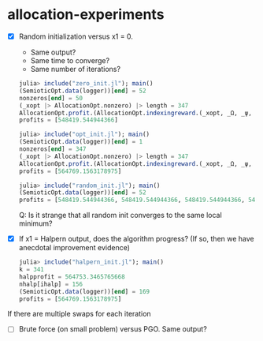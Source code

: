 # allocation-experiments

- [x] Random initialization versus x1 = 0. 
    - Same output?
    - Same time to converge? 
    - Same number of iterations?

    ```julia
    julia> include("zero_init.jl"); main()
    (SemioticOpt.data(logger))[end] = 52
    nonzeros[end] = 50
    (_xopt |> AllocationOpt.nonzero) |> length = 347
    AllocationOpt.profit.(AllocationOpt.indexingreward.(_xopt, _Ω, _ψ, Φ, Ψ), g) |> sum = 564769.1563178975
    profits = [548419.544944366]

    julia> include("opt_init.jl"); main()
    (SemioticOpt.data(logger))[end] = 1
    nonzeros[end] = 347
    (_xopt |> AllocationOpt.nonzero) |> length = 347
    AllocationOpt.profit.(AllocationOpt.indexingreward.(_xopt, _Ω, _ψ, Φ, Ψ), g) |> sum = 564769.1563178975
    profits = [564769.1563178975]

    julia> include("random_init.jl"); main()
    (SemioticOpt.data(logger))[end] = 52
    profits = [548419.544944366, 548419.544944366, 548419.544944366, 548419.544944366, 548419.544944366, 548419.544944366, 548419.544944366, 548419.544944366, 548419.544944366, 548419.544944366]
    ```
    
    Q: Is it strange that all random init converges to the same local minimum?
    
- [x] If x1 = Halpern output, does the algorithm progress? (If so, then we have anecdotal improvement evidence)

    ```julia
    julia> include("halpern_init.jl"); main()
    k = 341
    halpprofit = 564753.3465765668
    nhalp[ihalp] = 156
    (SemioticOpt.data(logger))[end] = 169
    profits = [564769.1563178975]
    ```
  
If there are multiple swaps for each iteration
- [ ] Brute force (on small problem) versus PGO. Same output? 